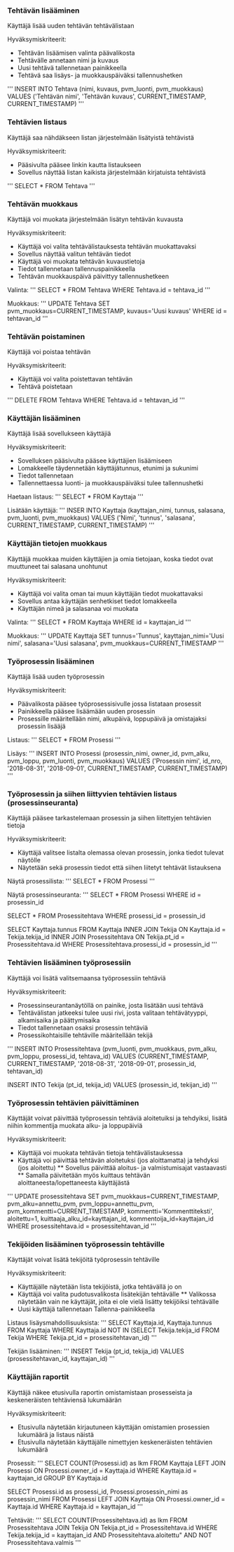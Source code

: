 ### Tehtävän lisääminen

Käyttäjä lisää uuden tehtävän tehtävälistaan

Hyväksymiskriteerit:
* Tehtävän lisäämisen valinta päävalikosta
* Tehtävälle annetaan nimi ja kuvaus
* Uusi tehtävä tallennetaan painikkeella
* Tehtävä saa lisäys- ja muokkauspäiväksi tallennushetken

'''
INSERT INTO Tehtava (nimi, kuvaus, pvm_luonti, pvm_muokkaus) VALUES ('Tehtävän nimi', 'Tehtävän kuvaus', CURRENT_TIMESTAMP, CURRENT_TIMESTAMP) 
'''


### Tehtävien listaus

Käyttäjä saa nähdäkseen listan järjestelmään lisätyistä tehtävistä

Hyväksymiskriteerit:
* Pääsivulta pääsee linkin kautta listaukseen
* Sovellus näyttää listan kaikista järjestelmään kirjatuista tehtävistä

'''
SELECT * FROM Tehtava
'''


### Tehtävän muokkaus

Käyttäjä voi muokata järjestelmään lisätyn tehtävän kuvausta

Hyväksymiskriteerit:
* Käyttäjä voi valita tehtävälistauksesta tehtävän muokattavaksi
* Sovellus näyttää valitun tehtävän tiedot
* Käyttäjä voi muokata tehtävän kuvaustietoja
* Tiedot tallennetaan tallennuspainikkeella
* Tehtävän muokkauspäivä päivittyy tallennushetkeen

Valinta:
'''
SELECT * FROM Tehtava WHERE Tehtava.id = tehtava_id
'''

Muokkaus:
'''
UPDATE Tehtava SET pvm_muokkaus=CURRENT_TIMESTAMP, kuvaus='Uusi kuvaus'
WHERE id = tehtavan_id
'''

### Tehtävän poistaminen

Käyttäjä voi poistaa tehtävän

Hyväksymiskriteerit:
* Käyttäjä voi valita poistettavan tehtävän
* Tehtävä poistetaan

'''
DELETE FROM Tehtava WHERE Tehtava.id = tehtavan_id
'''


### Käyttäjän lisääminen

Käyttäjä lisää sovellukseen käyttäjiä

Hyväksymiskriteerit:
* Sovelluksen pääsivulta pääsee käyttäjien lisäämiseen
* Lomakkeelle täydennetään käyttäjätunnus, etunimi ja sukunimi
* Tiedot tallennetaan 
* Tallennettaessa luonti- ja muokkauspäiväksi tulee tallennushetki

Haetaan listaus:
'''
SELECT * FROM Kayttaja
'''

Lisätään käyttäjä:
'''
INSER INTO Kayttaja (kayttajan_nimi, tunnus, salasana, pvm_luonti, pvm_muokkaus)
VALUES ('Nimi', 'tunnus', 'salasana', CURRENT_TIMESTAMP, CURRENT_TIMESTAMP) 
'''


### Käyttäjän tietojen muokkaus

Käyttäjä muokkaa muiden käyttäjien ja omia tietojaan, koska tiedot ovat muuttuneet tai salasana unohtunut

Hyväksymiskriteerit:
* Käyttäjä voi valita oman tai muun käyttäjän tiedot muokattavaksi
* Sovellus antaa käyttäjän senhetkiset tiedot lomakkeella
* Käyttäjän nimeä ja salasanaa voi muokata 

Valinta:
'''
SELECT * FROM Kayttaja WHERE id = kayttajan_id
'''

Muokkaus:
'''
UPDATE Kayttaja SET tunnus='Tunnus', kayttajan_nimi='Uusi nimi', salasana='Uusi salasana', pvm_muokkaus=CURRENT_TIMESTAMP
'''


### Työprosessin lisääminen

Käyttäjä lisää uuden työprosessin

Hyväksymiskriteerit:
* Päävalikosta pääsee työprosessisivulle jossa listataan prosessit
* Painikkeella pääsee lisäämään uuden prosessin
* Prosessille määritellään nimi, alkupäivä, loppupäivä ja omistajaksi prosessin lisääjä

Listaus:
'''
SELECT * FROM Prosessi
'''

Lisäys:
'''
INSERT INTO Prosessi (prosessin_nimi, owner_id, pvm_alku, pvm_loppu, pvm_luonti, pvm_muokkaus)
VALUES ('Prosessin nimi', id_nro, '2018-08-31', '2018-09-01', CURRENT_TIMESTAMP, CURRENT_TIMESTAMP)
'''


### Työprosessin ja siihen liittyvien tehtävien listaus (prosessinseuranta)

Käyttäjä pääsee tarkastelemaan prosessin ja siihen liitettyjen tehtävien tietoja

Hyväksymiskriteerit:
* Käyttäjä valitsee listalta olemassa olevan prosessin, jonka tiedot tulevat näytölle
* Näytetään sekä prosessin tiedot että siihen liitetyt tehtävät listauksena

Näytä prosessilista:
'''
SELECT * FROM Prosessi
'''

Näytä prosessinseuranta:
'''
SELECT * FROM Prosessi WHERE id = prosessin_id

SELECT * FROM Prosessitehtava WHERE prosessi_id = prosessin_id

SELECT Kayttaja.tunnus FROM Kayttaja
INNER JOIN Tekija ON Kayttaja.id = Tekija.tekija_id
INNER JOIN Prosessitehtava ON Tekija.pt_id = Prosessitehtava.id
WHERE Prosessitehtava.prosessi_id = prosessin_id
'''


### Tehtävien lisääminen työprosessiin

Käyttäjä voi lisätä valitsemaansa työprosessiin tehtäviä

Hyväksymiskriteerit:
* Prosessinseurantanäytöllä on painike, josta lisätään uusi tehtävä
* Tehtävälistan jatkeeksi tulee uusi rivi, josta valitaan tehtävätyyppi, alkamisaika ja päättymisaika
* Tiedot tallennetaan osaksi prosessin tehtäviä
* Prosessikohtaisille tehtäville määritellään tekijä

'''
INSERT INTO Prosessitehtava (pvm_luonti, pvm_muokkaus, pvm_alku, pvm_loppu, prosessi_id, tehtava_id)
VALUES (CURRENT_TIMESTAMP, CURRENT_TIMESTAMP, '2018-08-31', '2018-09-01', prosessin_id, tehtavan_id)

INSERT INTO Tekija (pt_id, tekija_id)
VALUES (prosessin_id, tekijan_id)
'''


### Työprosessin tehtävien päivittäminen

Käyttäjät voivat päivittää työprosessin tehtäviä aloitetuiksi ja tehdyiksi, lisätä niihin kommentija muokata alku- ja loppupäiviä

Hyväksymiskriteerit:
* Käyttäjä voi muokata tehtävän tietoja tehtävälistauksessa
* Käyttäjä voi päivittää tehtävän aloitetuksi (jos aloittamatta) ja tehdyksi (jos aloitettu)
** Sovellus päivittää aloitus- ja valmistumisajat vastaavasti
** Samalla päivitetään myös kuittaus tehtävän aloittaneesta/lopettaneesta käyttäjästä

'''
UPDATE prosessitehtava 
SET pvm_muokkaus=CURRENT_TIMESTAMP, pvm_alku=annettu_pvm, pvm_loppu=annettu_pvm, pvm_kommentti=CURRENT_TIMESTAMP, kommentti='Kommenttiteksti', aloitettu=1, kuittaaja_alku_id=kayttajan_id, kommentoija_id=kayttajan_id WHERE prosessitehtava.id = prosessitehtavan_id
'''


### Tekijöiden lisääminen työprosessin tehtäville

Käyttäjät voivat lisätä tekijöitä työprosessin tehtäville

Hyväksymiskriteerit:
* Käyttäjälle näytetään lista tekijöistä, jotka tehtävällä jo on
* Käyttäjä voi valita pudotusvalikosta lisätekijän tehtävälle
** Valikossa näytetään vain ne käyttäjät, joita ei ole vielä lisätty tekijöiksi tehtävälle
* Uusi käyttäjä tallennetaan Tallenna-painikkeella

Listaus lisäysmahdollisuuksista:
'''
SELECT Kayttaja.id, Kayttaja.tunnus FROM Kayttaja
WHERE Kayttaja.id NOT IN 
(SELECT Tekija.tekija_id FROM Tekija WHERE Tekija.pt_id = prosessitehtavan_id)
'''

Tekijän lisääminen:
'''
INSERT Tekija (pt_id, tekija_id) VALUES (prosessitehtavan_id, kayttajan_id)
'''

### Käyttäjän raportit
Käyttäjä näkee etusivulla raportin omistamistaan prosesseista ja keskeneräisten tehtäviensä lukumäärän

Hyväksymiskriteerit:
* Etusivulla näytetään kirjautuneen käyttäjän omistamien prosessien lukumäärä ja listaus näistä
* Etusivulla näytetään käyttäjälle nimettyjen keskeneräisten tehtävien lukumäärä

Prosessit:
'''
SELECT COUNT(Prosessi.id) as lkm FROM Kayttaja
LEFT JOIN Prosessi ON Prosessi.owner_id = Kayttaja.id
WHERE Kayttaja.id = kayttajan_id
GROUP BY Kayttaja.id

SELECT Prosessi.id as prosessi_id, Prosessi.prosessin_nimi as prosessin_nimi FROM Prosessi
LEFT JOIN Kayttaja ON Prosessi.owner_id = Kayttaja.id
WHERE Kayttaja.id = kayttajan_id
'''

Tehtävät:
'''
SELECT COUNT(Prosessitehtava.id) as lkm FROM Prosessitehtava
JOIN Tekija ON Tekija.pt_id = Prosessitehtava.id
WHERE Tekija.tekija_id = kayttajan_id
AND Prosessitehtava.aloitettu"
AND NOT Prosessitehtava.valmis
'''
